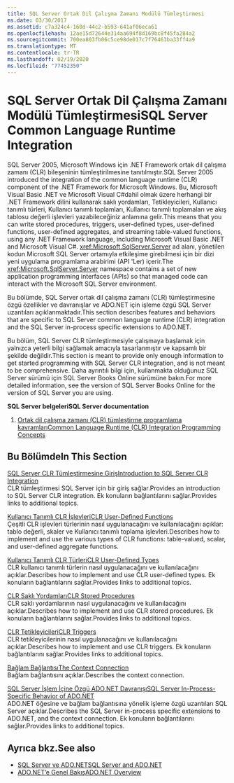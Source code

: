 ```yaml
---
title: SQL Server Ortak Dil Çalışma Zamanı Modülü Tümleştirmesi
ms.date: 03/30/2017
ms.assetid: c7a324c4-160d-44c2-b593-641af06eca61
ms.openlocfilehash: 12ae15d72644e314aa694f8d169bc8f45fa284a2
ms.sourcegitcommit: 700ea803fb06c5ce98de017c7f76463ba33ff4a9
ms.translationtype: MT
ms.contentlocale: tr-TR
ms.lasthandoff: 02/19/2020
ms.locfileid: "77452350"
---
```

# <a name="sql-server-common-language-runtime-integration"></a><span data-ttu-id="62fb3-102">SQL Server Ortak Dil Çalışma Zamanı Modülü Tümleştirmesi</span><span class="sxs-lookup"><span data-stu-id="62fb3-102">SQL Server Common Language Runtime Integration</span></span>
<span data-ttu-id="62fb3-103">SQL Server 2005, Microsoft Windows için .NET Framework ortak dil çalışma zamanı (CLR) bileşeninin tümleştirilmesine tanıtılmıştır.</span><span class="sxs-lookup"><span data-stu-id="62fb3-103">SQL Server 2005 introduced the integration of the common language runtime (CLR) component of the .NET Framework for Microsoft Windows.</span></span> <span data-ttu-id="62fb3-104">Bu, Microsoft Visual Basic .NET ve Microsoft Visual C#dahil olmak üzere herhangi bir .NET Framework dilini kullanarak saklı yordamları, Tetikleyicileri, Kullanıcı tanımlı türleri, Kullanıcı tanımlı toplamları, Kullanıcı tanımlı toplamaları ve akış tablosu değerli işlevleri yazabileceğiniz anlamına gelir.</span><span class="sxs-lookup"><span data-stu-id="62fb3-104">This means that you can write stored procedures, triggers, user-defined types, user-defined functions, user-defined aggregates, and streaming table-valued functions, using any .NET Framework language, including Microsoft Visual Basic .NET and Microsoft Visual C#.</span></span> <span data-ttu-id="62fb3-105"><xref:Microsoft.SqlServer.Server> ad alanı, yönetilen kodun Microsoft SQL Server ortamıyla etkileşime girebilmesi için bir dizi yeni uygulama programlama arabirimi (API 'Ler) içerir.</span><span class="sxs-lookup"><span data-stu-id="62fb3-105">The <xref:Microsoft.SqlServer.Server> namespace contains a set of new application programming interfaces (APIs) so that managed code can interact with the Microsoft SQL Server environment.</span></span>  
  
 <span data-ttu-id="62fb3-106">Bu bölümde, SQL Server ortak dil çalışma zamanı (CLR) tümleştirmesine özgü özellikler ve davranışlar ve ADO.NET için işleme özgü SQL Server uzantıları açıklanmaktadır.</span><span class="sxs-lookup"><span data-stu-id="62fb3-106">This section describes features and behaviors that are specific to SQL Server common language runtime (CLR) integration and the SQL Server in-process specific extensions to ADO.NET.</span></span>  
  
 <span data-ttu-id="62fb3-107">Bu bölüm, SQL Server CLR tümleştirmesiyle çalışmaya başlamak için yalnızca yeterli bilgi sağlamak amacıyla tasarlanmıştır ve kapsamlı bir şekilde değildir.</span><span class="sxs-lookup"><span data-stu-id="62fb3-107">This section is meant to provide only enough information to get started programming with SQL Server CLR integration, and is not meant to be comprehensive.</span></span> <span data-ttu-id="62fb3-108">Daha ayrıntılı bilgi için, kullanmakta olduğunuz SQL Server sürümü için SQL Server Books Online sürümüne bakın.</span><span class="sxs-lookup"><span data-stu-id="62fb3-108">For more detailed information, see the version of SQL Server Books Online for the version of SQL Server you are using.</span></span>  
  
 <span data-ttu-id="62fb3-109">**SQL Server belgeleri**</span><span class="sxs-lookup"><span data-stu-id="62fb3-109">**SQL Server documentation**</span></span>  
  
1. [<span data-ttu-id="62fb3-110">Ortak dil çalışma zamanı (CLR) tümleştirme programlama kavramları</span><span class="sxs-lookup"><span data-stu-id="62fb3-110">Common Language Runtime (CLR) Integration Programming Concepts</span></span>](/sql/relational-databases/clr-integration/common-language-runtime-clr-integration-programming-concepts)  
  
## <a name="in-this-section"></a><span data-ttu-id="62fb3-111">Bu Bölümde</span><span class="sxs-lookup"><span data-stu-id="62fb3-111">In This Section</span></span>  
 [<span data-ttu-id="62fb3-112">SQL Server CLR Tümleştirmesine Giriş</span><span class="sxs-lookup"><span data-stu-id="62fb3-112">Introduction to SQL Server CLR Integration</span></span>](introduction-to-sql-server-clr-integration.md)  
 <span data-ttu-id="62fb3-113">CLR tümleştirmesi SQL Server için bir giriş sağlar.</span><span class="sxs-lookup"><span data-stu-id="62fb3-113">Provides an introduction to SQL Server CLR integration.</span></span> <span data-ttu-id="62fb3-114">Ek konuların bağlantılarını sağlar.</span><span class="sxs-lookup"><span data-stu-id="62fb3-114">Provides links to additional topics.</span></span>  
  
 [<span data-ttu-id="62fb3-115">Kullanıcı Tanımlı CLR İşlevleri</span><span class="sxs-lookup"><span data-stu-id="62fb3-115">CLR User-Defined Functions</span></span>](clr-user-defined-functions.md)  
 <span data-ttu-id="62fb3-116">Çeşitli CLR işlevleri türlerinin nasıl uygulanacağını ve kullanılacağını açıklar: tablo değerli, skaler ve Kullanıcı tanımlı toplama işlevleri.</span><span class="sxs-lookup"><span data-stu-id="62fb3-116">Describes how to implement and use the various types of CLR functions: table-valued, scalar, and user-defined aggregate functions.</span></span>  
  
 [<span data-ttu-id="62fb3-117">Kullanıcı Tanımlı CLR Türleri</span><span class="sxs-lookup"><span data-stu-id="62fb3-117">CLR User-Defined Types</span></span>](clr-user-defined-types.md)  
 <span data-ttu-id="62fb3-118">CLR kullanıcı tanımlı türlerin nasıl uygulanacağını ve kullanılacağını açıklar.</span><span class="sxs-lookup"><span data-stu-id="62fb3-118">Describes how to implement and use CLR user-defined types.</span></span> <span data-ttu-id="62fb3-119">Ek konuların bağlantılarını sağlar.</span><span class="sxs-lookup"><span data-stu-id="62fb3-119">Provides links to additional topics.</span></span>  
  
 [<span data-ttu-id="62fb3-120">CLR Saklı Yordamları</span><span class="sxs-lookup"><span data-stu-id="62fb3-120">CLR Stored Procedures</span></span>](clr-stored-procedures.md)  
 <span data-ttu-id="62fb3-121">CLR saklı yordamlarının nasıl uygulanacağını ve kullanılacağını açıklar.</span><span class="sxs-lookup"><span data-stu-id="62fb3-121">Describes how to implement and use CLR stored procedures.</span></span> <span data-ttu-id="62fb3-122">Ek konuların bağlantılarını sağlar.</span><span class="sxs-lookup"><span data-stu-id="62fb3-122">Provides links to additional topics.</span></span>  
  
 [<span data-ttu-id="62fb3-123">CLR Tetikleyicileri</span><span class="sxs-lookup"><span data-stu-id="62fb3-123">CLR Triggers</span></span>](clr-triggers.md)  
 <span data-ttu-id="62fb3-124">CLR tetikleyicilerinin nasıl uygulanacağını ve kullanılacağını açıklar.</span><span class="sxs-lookup"><span data-stu-id="62fb3-124">Describes how to implement and use CLR triggers.</span></span> <span data-ttu-id="62fb3-125">Ek konuların bağlantılarını sağlar.</span><span class="sxs-lookup"><span data-stu-id="62fb3-125">Provides links to additional topics.</span></span>  
  
 [<span data-ttu-id="62fb3-126">Bağlam Bağlantısı</span><span class="sxs-lookup"><span data-stu-id="62fb3-126">The Context Connection</span></span>](the-context-connection.md)  
 <span data-ttu-id="62fb3-127">Bağlam bağlantısını açıklar.</span><span class="sxs-lookup"><span data-stu-id="62fb3-127">Describes the context connection.</span></span>  
  
 [<span data-ttu-id="62fb3-128">SQL Server İşlem İçine Özgü ADO.NET Davranışı</span><span class="sxs-lookup"><span data-stu-id="62fb3-128">SQL Server In-Process-Specific Behavior of ADO.NET</span></span>](sql-server-in-process-specific-behavior-of-adonet.md)  
 <span data-ttu-id="62fb3-129">ADO.NET öğesine ve bağlam bağlantısına yönelik işleme özgü uzantıları SQL Server açıklar.</span><span class="sxs-lookup"><span data-stu-id="62fb3-129">Describes the SQL Server in-process specific extensions to ADO.NET, and the context connection.</span></span> <span data-ttu-id="62fb3-130">Ek konuların bağlantılarını sağlar.</span><span class="sxs-lookup"><span data-stu-id="62fb3-130">Provides links to additional topics.</span></span>  
  
## <a name="see-also"></a><span data-ttu-id="62fb3-131">Ayrıca bkz.</span><span class="sxs-lookup"><span data-stu-id="62fb3-131">See also</span></span>

- [<span data-ttu-id="62fb3-132">SQL Server ve ADO.NET</span><span class="sxs-lookup"><span data-stu-id="62fb3-132">SQL Server and ADO.NET</span></span>](index.md)
- [<span data-ttu-id="62fb3-133">ADO.NET’e Genel Bakış</span><span class="sxs-lookup"><span data-stu-id="62fb3-133">ADO.NET Overview</span></span>](../ado-net-overview.md)
